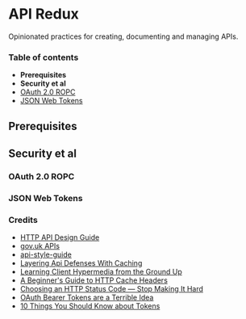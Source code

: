 # API Redux

Opinionated practices for creating, documenting and managing APIs.

### Table of contents

- __Prerequisites__
- __Security et al__
 - [OAuth 2.0 ROPC](#api-security)
 - [JSON Web Tokens](#headers)

## Prerequisites

## Security et al

### OAuth 2.0 ROPC

### JSON Web Tokens


### Credits

- [HTTP API Design Guide](https://github.com/interagent/http-api-design)
- [gov.uk APIs](https://www.gov.uk/service-manual/making-software/apis.html)
- [api-style-guide](https://github.com/paypal/api-standards/blob/master/api-style-guide.md)
- [Layering Api Defenses With Caching](http://sorentwo.com/2015/10/19/layering-api-defenses-with-caching.html)
- [Learning Client Hypermedia from the Ground Up](http://amundsen.com/talks/2015-06-ndcoslo/index.html)
- [A Beginner's Guide to HTTP Cache Headers](http://dev.mobify.com/blog/beginners-guide-to-http-cache-headers/)
- [Choosing an HTTP Status Code — Stop Making It Hard](http://racksburg.com/choosing-an-http-status-code/)
- [OAuth Bearer Tokens are a Terrible Idea](https://hueniverse.com/2010/09/29/oauth-bearer-tokens-are-a-terrible-idea)
- [10 Things You Should Know about Tokens](https://auth0.com/blog/2014/01/27/ten-things-you-should-know-about-tokens-and-cookies)
